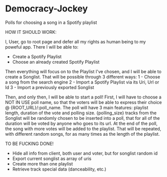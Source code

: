 # Democracy-Jockey
Polls for choosing a song in a Spotify playlist

HOW IT SHOULD WORK:

I, User, go to root page and defer all my rights as human being to my poweful app.
There I will be able to:
- Create a Spotify Playlist
- Choose an already created Spotify Playlist

Then everything will focus on to the Playlist I've chosen, and I will be able to create a Songlist.
That will be possible through 3 different ways:
1 - Choose a song from the search engine
2 - Import a Spotify Playlist via its Uri, Url or Id
3 - Import a previously exported Songlist

Then, and only then, I will be able to start a poll!
First, I will have to choose a NOT IN USE poll name, so that the voters will be able to express their choice @ {ROOT_URL}/:poll_name.
The poll will have 3 main features: playlist length, duration of the vote and polling size.
{polling_size} tracks from the Songlist will be randomly chosen to be inserted into a poll, that for all of the duration will be voted by anyone who goes to its url. At the end of the poll, the song with more votes will be added to the playlist. That will be repeated, with different random songs, for as many times as the length of the playlist.

TO BE FUCKING DONE!

- Hide all info from client, both user and voter, but for songlist random id
- Export current songlist as array of uris
- Create more than one playlist
- Retrieve track special data (danceability, etc.)
